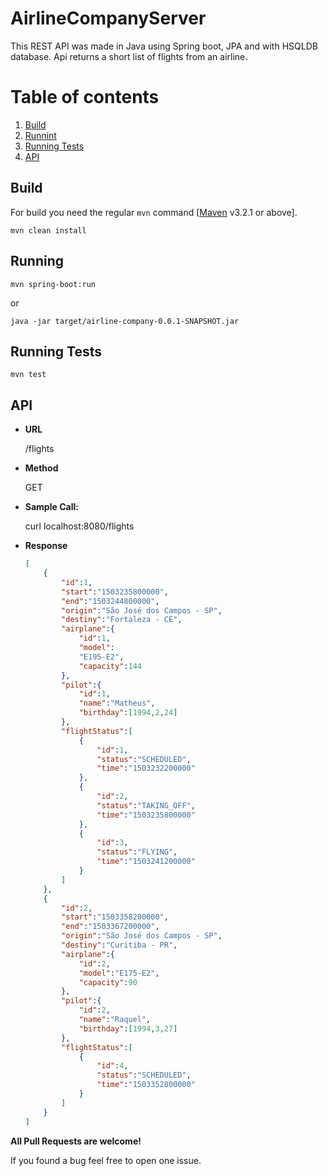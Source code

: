 # AirlineCompanyServer

This REST API was made in Java using Spring boot, JPA and with HSQLDB database. Api returns a short list of flights from an airline.

# Table of contents
1. [Build](#build)
2. [Runnint](#running)
3. [Running Tests](#runningTests)
4. [API](#api)

## Build <a name="build"></a>

For build you need the regular `mvn` command [[Maven](http://maven.apache.org/run-maven/index.html) v3.2.1 or above].

	mvn clean install

## Running <a name="running"></a>

	mvn spring-boot:run

or

	java -jar target/airline-company-0.0.1-SNAPSHOT.jar

## Running Tests <a name="runningTests"></a>

	mvn test

## API <a name="api"></a>

* **URL**

    /flights

* **Method**

    GET

* **Sample Call:**

    curl localhost:8080/flights

* **Response**
    
    ```json
    [
        {
            "id":1,
            "start":"1503235800000",
            "end":"1503244800000",
            "origin":"São José dos Campos - SP",
            "destiny":"Fortaleza - CE",
            "airplane":{
                "id":1,
                "model":
                "E195-E2",
                "capacity":144
            },
            "pilot":{
                "id":1,
                "name":"Matheus",
                "birthday":[1994,2,24]
            },
            "flightStatus":[
                {
                    "id":1,
                    "status":"SCHEDULED",
                    "time":"1503232200000"
                },
                {
                    "id":2,
                    "status":"TAKING_OFF",
                    "time":"1503235800000"
                },
                {
                    "id":3,
                    "status":"FLYING",
                    "time":"1503241200000"
                }
            ]
        },
        {
            "id":2,
            "start":"1503358200000",
            "end":"1503367200000",
            "origin":"São José dos Campos - SP",
            "destiny":"Curitiba - PR",
            "airplane":{
                "id":2,
                "model":"E175-E2",
                "capacity":90
            },
            "pilot":{
                "id":2,
                "name":"Raquel",
                "birthday":[1994,3,27]
            },
            "flightStatus":[
                {
                    "id":4,
                    "status":"SCHEDULED",
                    "time":"1503352800000"
                }
            ]
        }
    ]
    ```

**All Pull Requests are welcome!**

If you found a bug feel free to open one issue.
